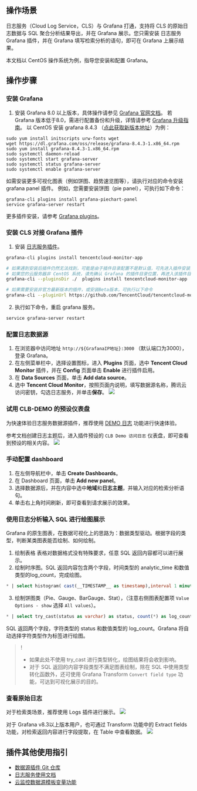 ## 操作场景

日志服务（Cloud Log Service，CLS）与 Grafana 打通，支持将 CLS 的原始日志数据与 SQL 聚合分析结果导出，并在 Grafana 展示。您只需安装 日志服务 Grafana 插件，并在 Grafana 填写检索分析的语句，即可在 Grafana 上展示结果。

本文档以 CentOS 操作系统为例，指导您安装和配置 Grafana。

## 操作步骤

### 安装 Grafana

1. 安装 Grafana 8.0 以上版本，具体操作请参见 [Grafana 官网文档](https://grafana.com/docs/grafana/latest/installation/)。
若 Grafana 版本低于8.0，需进行配置备份和升级，详情请参考 [Grafana 升级指南](https://grafana.com/docs/grafana/latest/installation/upgrading/)。
以 CentOS  安装 grafana 8.4.3 （[点此获取新版本地址](https://grafana.com/grafana/download?pg=get&plcmt=selfmanaged-box1-cta1&edition=oss)）为例：
```
sudo yum install initscripts urw-fonts wget
wget https://dl.grafana.com/oss/release/grafana-8.4.3-1.x86_64.rpm
sudo yum install grafana-8.4.3-1.x86_64.rpm
sudo systemctl daemon-reload
sudo systemctl start grafana-server
sudo systemctl status grafana-server
sudo systemctl enable grafana-server
```
如需安装更多可视化图表（例如饼图、趋势速览图等），请执行对应的命令安装 grafana panel 插件。
例如，您需要安装饼图（pie panel），可执行如下命令：
```
grafana-cli plugins install grafana-piechart-panel
service grafana-server restart
```
更多插件安装，请参考 [Grafana plugins](https://grafana.com/grafana/plugins?type=panel)。


### 安装 CLS 对接 Grafana 插件

1. 安装 [日志服务插件](https://grafana.com/grafana/plugins/tencentcloud-monitor-app/)。
```sh
grafana-cli plugins install tencentcloud-monitor-app

# 如果遇到安装后插件仍然无法找到，可能是由于插件目录配置不是默认值，可先进入插件安装目录，并执行以下命令
# 如果您的云服务器非 CentOS 系统，请先确认 Grafana 的插件目录位置，再进入该插件目录进行安装。
grafana-cli --pluginsDir ./  plugins install tencentcloud-monitor-app

# 如果需要安装非官方最新版本的插件，或安装Beta版本，可执行以下命令
grafana-cli --pluginUrl https://github.com/TencentCloud/tencentcloud-monitor-grafana-app/archive/refs/tags/${VERSION}.zip plugins install tencentcloud-monitor-app
```
2. 执行如下命令，重启 grafana 服务。
```sh
service grafana-server restart
```

### 配置日志数据源

1. 在浏览器中访问地址  `http://${GrafanaIP地址}:3000` （默认端口为3000），登录 Grafana。
2. 在左侧菜单栏中，选择设置图标，进入 **Plugins** 页面，选中 **Tencent Cloud Monitor** 插件，并在 **Config** 页面单击 **Enable** 进行插件启用。
3. 在 **Data Sources** 页面，单击 **Add data source**。
4. 选中 **Tencent Cloud Monitor**，按照页面内说明，填写数据源名称，腾讯云访问密钥，勾选日志服务，并单击**保存**。
![](https://qcloudimg.tencent-cloud.cn/raw/cc9c03e32dc963fbc42f7999f7098e62.png)

### 试用 CLB-DEMO 的预设仪表盘

为快速体验日志服务数据源插件，推荐使用 [DEMO 日志](https://cloud.tencent.com/document/product/614/64538) 功能进行快速体验。

参考文档创建日志主题后，进入插件预设的 `CLB Demo 访问日志` 仪表盘，即可查看到预设的相关内容。
![](https://qcloudimg.tencent-cloud.cn/raw/c07d45ab8d24ea76616fdfadb4ac1717.png)


### 手动配置 dashboard

1. 在左侧导航栏中，单击 **Create Dashboards**。
2. 在 Dashboard 页面，单击 **Add new panel**。
3. 选择数据源后，并在内容中选中**地域**和**日志主题**，并输入对应的检索分析语句。
4. 单击右上角时间刷新，即可查看到请求展示的效果。

### 使用日志分析输入 SQL 进行绘图展示

Grafana 的原生图表，在数据可视化上的思路为：数据类型驱动。根据字段的类型，判断某类图表能否绘制、如何绘制。

1. 绘制表格
表格对数据格式没有特殊要求，任意 SQL 返回内容都可以进行展示。
2. 绘制时序图。SQL 返回内容包含两个字段，时间类型的 analytic_time 和数值类型的log_count，完成绘图。
```sql
* | select histogram( cast(__TIMESTAMP__ as timestamp),interval 1 minute) as analytic_time, count(*) as log_count group by analytic_time order by analytic_time limit 1000
```
3. 绘制饼图类（Pie、Gauge、BarGauge、Stat），（注意右侧图表配置项 `Value Options - show` 选择 `All values`）。
```sql
* | select try_cast(status as varchar) as status, count(*) as log_count group by status
```
SQL 返回两个字段，字符类型的 status 和数值类型的 log_count。Grafana 将自动选择字符类型作为标签进行绘图。
>! 
> - 如果此处不使用 try_cast 进行类型转化，绘图结果将会收到影响。
> - 对于 SQL 返回的内容字段类型不满足图表绘制，除在 SQL 中使用类型转化函数外，还可使用 Grafana Transform `Convert field type` 功能，可达到可视化展示的目的。
> 


### 查看原始日志

对于检索类场景，推荐使用 Logs 插件进行展示。
![](https://qcloudimg.tencent-cloud.cn/raw/3831320ff8b9ba90a8c1a2340569b5f9.png)

对于 Grafana v8.3以上版本用户，也可通过 Transform 功能中的 Extract fields 功能，对检索返回内容进行字段提取，在 Table 中查看数据。
![](https://qcloudimg.tencent-cloud.cn/raw/1032b82797a2045fb8b17af2c32a6d6e.png)


## 插件其他使用指引
- [数据源插件 Git 仓库](https://github.com/TencentCloud/tencentcloud-monitor-grafana-app)
- [日志服务使用文档](https://github.com/TencentCloud/tencentcloud-monitor-grafana-app/blob/master/%E6%97%A5%E5%BF%97%E6%9C%8D%E5%8A%A1.md)
- [云监控数据源模板变量功能](https://cloud.tencent.com/document/product/248/54510)
